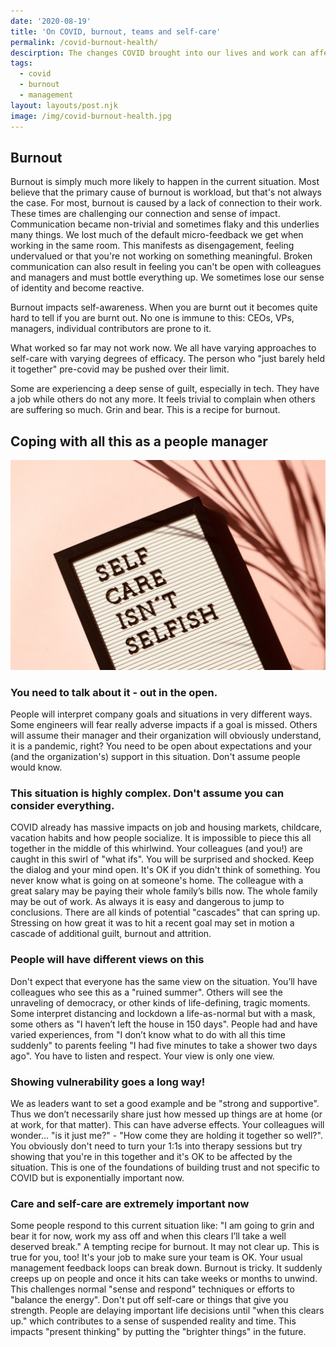 ```yaml
---
date: '2020-08-19'
title: 'On COVID, burnout, teams and self-care'
permalink: /covid-burnout-health/
descirption: The changes COVID brought into our lives and work can affect us in profound ways. Let me share some aspects and my thoughts with you.
tags:
  - covid
  - burnout
  - management
layout: layouts/post.njk
image: /img/covid-burnout-health.jpg
---
```


## Burnout

Burnout is simply much more likely to happen in the current situation. Most believe that the primary cause of burnout is workload, but that's not always the case. For most, burnout is caused by a lack of connection to their work. These times are challenging our connection and sense of impact. Communication became non-trivial and sometimes flaky and this underlies many things. We lost much of the default micro-feedback we get when working in the same room. This manifests as disengagement, feeling undervalued or that you're not working on something meaningful. Broken communication can also result in feeling you can't be open with colleagues and managers and must bottle everything up. We sometimes lose our sense of identity and become reactive.

Burnout impacts self-awareness. When you are burnt out it becomes quite hard to tell if you are burnt out. No one is immune to this: CEOs, VPs, managers, individual contributors are prone to it.

What worked so far may not work now. We all have varying approaches to self-care with varying degrees of efficacy. The person who "just barely held it together" pre-covid may be pushed over their limit.

Some are experiencing a deep sense of guilt, especially in tech. They have a job while others do not any more. It feels trivial to complain when others are suffering so much. Grin and bear. This is a recipe for burnout.

## Coping with all this as a people manager
![Self care isn't selfish](/img/self-care-isnt-selfish.jpeg)

### You need to talk about it - out in the open.

People will interpret company goals and situations in very different ways. Some engineers will fear really adverse impacts if a goal is missed. Others will assume their manager and their organization will obviously understand, it is a pandemic, right? You need to be open about expectations and your (and the organization's) support in this situation. Don't assume people would know.

### This situation is highly complex. Don't assume you can consider everything.

COVID already has massive impacts on job and housing markets, childcare, vacation habits and how people socialize. It is impossible to piece this all together in the middle of this whirlwind. Your colleagues (and you!) are caught in this swirl of "what ifs". You will be surprised and shocked. Keep the dialog and your mind open. It's OK if you didn't think of something. You never know what is going on at someone's home. The colleague with a great salary may be paying their whole family’s bills now. The whole family may be out of work. As always it is easy and dangerous to jump to conclusions. There are all kinds of potential "cascades" that can spring up. Stressing on how great it was to hit a recent goal may set in motion a cascade of additional guilt, burnout and attrition.

### People will have different views on this

Don't expect that everyone has the same view on the situation. You’ll have colleagues who see this as a "ruined summer". Others will see the unraveling of democracy, or other kinds of life-defining, tragic moments. Some interpret distancing and lockdown a life-as-normal but with a mask, some others as "I haven’t left the house in 150 days". People had and have varied experiences, from "I don’t know what to do with all this time suddenly" to parents feeling "I had five minutes to take a shower two days ago". You have to listen and respect. Your view is only one view.

### Showing vulnerability goes a long way!

We as leaders want to set a good example and be "strong and supportive". Thus we don’t necessarily share just how messed up things are at home (or at work, for that matter). This can have adverse effects. Your colleagues will wonder... "is it just me?" - "How come they are holding it together so well?". You obviously don't need to turn your 1:1s into therapy sessions but try showing that you're in this together and it's OK to be affected by the situation. This is one of the foundations of building trust and not specific to COVID but is exponentially important now.

### Care and self-care are extremely important now

Some people respond to this current situation like: "I am going to grin and bear it for now, work my ass off and when this clears I’ll take a well deserved break." A tempting recipe for burnout. It may not clear up. This is true for you, too! It's your job to make sure your team is OK. Your usual management feedback loops can break down. Burnout is tricky. It suddenly creeps up on people and once it hits can take weeks or months to unwind. This challenges normal "sense and respond" techniques or efforts to "balance the energy". Don't put off self-care or things that give you strength. People are delaying important life decisions until "when this clears up." which contributes to a sense of suspended reality and time. This impacts "present thinking" by putting the "brighter things" in the future.
